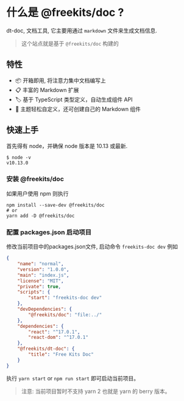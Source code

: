 <!--
nav:
    title: 指南
title: 介绍
-->

# 什么是 @freekits/doc ?

dt-doc, 文档工具, 它主要用通过 `markdown` 文件来生成文档信息.

> 这个站点就是基于 `@freekits/doc` 构建的

## 特性

- 📦 开箱即用, 将注意力集中文档编写上
- 📋 丰富的 Markdown 扩展
- 🏷 基于 TypeScript 类型定义，自动生成组件 API
- 🎨 主题轻松自定义，还可创建自己的 Markdown 组件

## 快速上手

首先得有 node，并确保 node 版本是 10.13 或最新.

```shell
$ node -v
v10.13.0
```

### 安装 @freekits/doc

如果用户使用 npm 则执行

```shell
npm install --save-dev @freekits/doc
# or
yarn add -D @freekits/doc
```

### 配置 packages.json 启动项目

修改当前项目中的packages.json文件, 启动命令 `freekits-doc dev` 例如

```json
{
    "name": "normal",
    "version": "1.0.0",
    "main": "index.js",
    "license": "MIT",
    "private": true,
    "scripts": {
        "start": "freekits-doc dev"
    },
    "devDependencies": {
        "@freekits/doc": "file:../"
    },
    "dependencies": {
        "react": "^17.0.1",
        "react-dom": "^17.0.1"
    },
    "@freekits/dt-doc": {
        "title": "Free Kits Doc"
    }
}
```

执行 `yarn start` or `npm run start` 即可启动当前项目。

> 注意: 当前项目暂时不支持 yarn 2 也就是 yarn 的 berry 版本。
